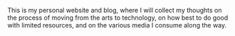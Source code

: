 This is my personal website and blog, where I will collect my thoughts on the process of moving from the arts to technology, on how best to do good with limited resources, and on the various media I consume along the way. 
